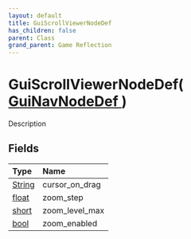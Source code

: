 ```yaml
---
layout: default
title: GuiScrollViewerNodeDef
has_children: false
parent: Class
grand_parent: Game Reflection
---
```

# GuiScrollViewerNodeDef( [ GuiNavNodeDef ](/riftbreaker-wiki/docs/game-reflection/classes/gui_nav_node_def/) )
Description 

## Fields

| Type | Name |
|:----------|:--------------|
| [String](/riftbreaker-wiki/docs/game-reflection/components/string/) | cursor_on_drag |
| [float](/riftbreaker-wiki/docs/game-reflection/components/float/) | zoom_step |
| [short](/riftbreaker-wiki/docs/game-reflection/components/short/) | zoom_level_max |
| [bool](/riftbreaker-wiki/docs/game-reflection/components/bool/) | zoom_enabled |

